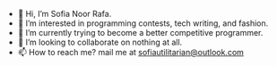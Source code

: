 - 👋 Hi, I’m Sofia Noor Rafa. 
- 👀 I’m interested in programming contests, tech writing, and fashion. 
- 🌱 I’m currently trying to become a better competitive programmer. 
- 💞️ I’m looking to collaborate on nothing at all. 
- 📫 How to reach me? mail me at sofiautilitarian@outlook.com


